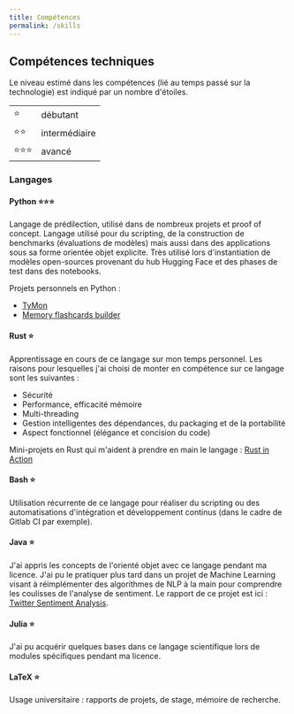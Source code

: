 ```yaml
---
title: Compétences
permalink: /skills
---
```



## Compétences techniques

Le niveau estimé dans les compétences (lié au temps passé sur la technologie) est indiqué par un nombre d'étoiles.  

<table>
<tr>
    <td>⭐</td>
    <td>débutant</td>
</tr>
<tr>
    <td>⭐⭐</td>
    <td>intermédiaire</td>
</tr>
<tr>
    <td>⭐⭐⭐</td>
    <td>avancé</td>
</tr>
</table>

### Langages

#### Python ⭐⭐⭐  
Langage de prédilection, utilisé dans de nombreux projets et proof of concept. Langage utilisé pour du scripting, de la construction de benchmarks (évaluations de modèles) mais aussi dans des applications sous sa forme orientée objet explicite. Très utilisé lors d'instantiation de modèles open-sources provenant du hub Hugging Face et des phases de test dans des notebooks.  

Projets personnels en Python :
- [TyMon](https://github.com/kyn76/tymon)
- [Memory flashcards builder](https://github.com/kyn76/image_flashcards)

#### Rust ⭐
Apprentissage en cours de ce langage sur mon temps personnel. Les raisons pour lesquelles j'ai choisi de monter en compétence sur ce langage sont les suivantes :
- Sécurité
- Performance, efficacité mémoire
- Multi-threading
- Gestion intelligentes des dépendances, du packaging et de la portabilité
- Aspect fonctionnel (élégance et concision du code)  

Mini-projets en Rust qui m'aident à prendre en main le langage : [Rust in Action](https://github.com/kyn76/rust-in-action)

#### Bash ⭐
Utilisation récurrente de ce langage pour réaliser du scripting ou des automatisations d'intégration et développement continus (dans le cadre de Gitlab CI par exemple).

#### Java ⭐
J'ai appris les concepts de l'orienté objet avec ce langage pendant ma licence. J'ai pu le pratiquer plus tard dans un projet de Machine Learning visant à réimplémenter des algorithmes de NLP à la main pour comprendre les coulisses de l'analyse de sentiment. Le rapport de ce projet est ici : [Twitter Sentiment Analysis](https://github.com/kyn76/twitter-sentiment-report).

#### Julia ⭐
J'ai pu acquérir quelques bases dans ce langage scientifique lors de modules spécifiques pendant ma licence.

#### LaTeX ⭐
Usage universitaire : rapports de projets, de stage, mémoire de recherche.


